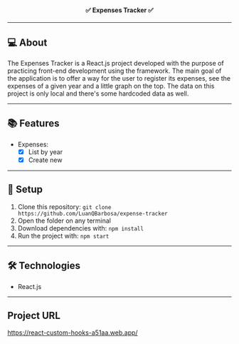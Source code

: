 <h4 align="center"> 
	✅ Expenses Tracker ✅
</h4>

---

## 💻 About 

 The Expenses Tracker is a React.js project developed with the purpose of practicing front-end development using the framework. The main goal of the application is to offer a way for the user to register its expenses, see the expenses of a given year and a little graph on the top. The data on this project is only local and there's some hardcoded data as well.
 
---

## 📚 Features
	
  - Expenses:
	  - [x] List by year
    - [x] Create new

---

## 🚀 Setup

1. Clone this repository: ``git clone https://github.com/LuanQBarbosa/expense-tracker``
2. Open the folder on any terminal
2. Download dependencies with: ``npm install``
5. Run the project with: ``npm start``

---

## 🛠 Technologies

- React.js

---

## Project URL

https://react-custom-hooks-a51aa.web.app/